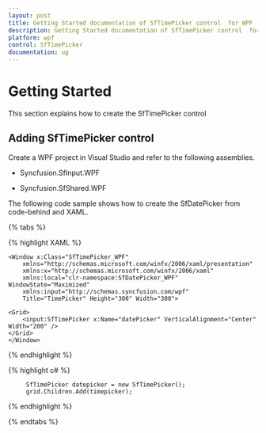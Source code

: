 ```yaml
---
layout: post
title: Getting Started documentation of SfTimePicker control  for WPF
description: Getting Started documentation of SfTimePicker control  for WPF
platform: wpf
control: SfTimePicker
documentation: ug
---
```


# Getting Started

This section explains how to create the SfTimePicker control

## Adding SfTimePicker control

Create a WPF project in Visual Studio and refer to the following assemblies.

* Syncfusion.SfInput.WPF

* Syncfusion.SfShared.WPF

The following code sample shows how to create the SfDatePicker from code-behind and XAML. 

{% tabs %}

{% highlight XAML %}


	<Window x:Class="SfTimePicker_WPF"
        xmlns="http://schemas.microsoft.com/winfx/2006/xaml/presentation"
        xmlns:x="http://schemas.microsoft.com/winfx/2006/xaml"
        xmlns:local="clr-namespace:SfDatePicker_WPF" WindowState="Maximized"
        xmlns:input="http://schemas.syncfusion.com/wpf"
        Title="TimePicker" Height="300" Width="300">

    <Grid>
        <input:SfTimePicker x:Name="datePicker" VerticalAlignment="Center" Width="200" />
    </Grid>
    </Window>

{% endhighlight %}

{% highlight c# %}

	     SfTimePicker datepicker = new SfTimePicker();
         grid.Children.Add(timepicker);

{% endhighlight %}

{% endtabs %}






